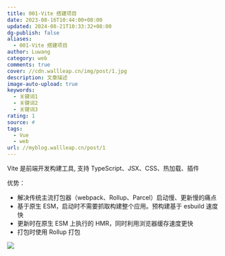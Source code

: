 ```yaml
---
title: 001-Vite 搭建项目
date: 2023-08-16T10:44:00+08:00
updated: 2024-08-21T10:33:32+08:00
dg-publish: false
aliases:
  - 001-Vite 搭建项目
author: Luwang
category: web
comments: true
cover: //cdn.wallleap.cn/img/post/1.jpg
description: 文章描述
image-auto-upload: true
keywords:
  - 关键词1
  - 关键词2
  - 关键词3
rating: 1
source: #
tags:
  - Vue
  - web
url: //myblog.wallleap.cn/post/1
---
```


Vite 是前端开发构建工具,  支持 TypeScript、JSX、CSS、热加载、插件

优势：

- 解决传统主流打包器（webpack、Rollup、Parcel）启动慢、更新慢的痛点
- 基于原生 ESM，启动时不需要抓取构建整个应用。预构建基于 esbuild 速度快
- 更新时在原生 ESM 上执行的 HMR，同时利用浏览器缓存速度更快
- 打包时使用 Rollup 打包

![](https://cdn.wallleap.cn/img/pic/illustration/202308162137759.png)
